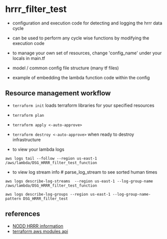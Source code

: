 # hrrr_filter_test

- configuration and execution code for detecting and logging the hrrr data cycle
- can be used to perform any cycle wise functions by modifying the execution code
- to manage your own set of resources, change 'config_name' under your locals in main.tf

- model / common config file structure (many tf files)
- example of embedding the lambda function code within the config

## Resource management workflow

- ```terraform init``` loads terraform libraries for your specified resources
- ```terraform plan```
- ```terraform apply <-auto-approve>```
- ```terraform destroy <-auto-approve>``` when ready to destroy infrastructure

- to view your lambda logs

```aws logs tail --follow --region us-east-1 /aws/lambda/DSG_HRRR_filter_test_function```

- to view log stream info # parse_log_stream to see sorted human times

```aws logs describe-log-streams  --region us-east-1 --log-group-name /aws/lambda/DSG_HRRR_filter_test_function```

```aws logs describe-log-groups --region us-east-1 --log-group-name-pattern DSG_HRRR_filter_test```
  
## references
- [NODD HRRR information](https://registry.opendata.aws/noaa-hrrr-pds/)
- [terraform aws modules api](https://registry.terraform.io/search/modules?namespace=terraform-aws-modules)
